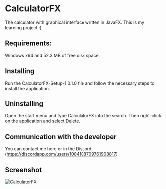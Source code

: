 # CalculatorFX
The calculator with graphical interface written in JavaFX. This is my learning project :)

## Requirements:
Windows x64 and 52.3 MB of free disk space.

## Installing
Run the CalculatorFX-Setup-1.0.1.0 file and follow the necessary steps to install the application.

## Uninstalling
Open the start menu and type CalculatorFX into the search. Then right-click on the application and select Delete.

## Communication with the developer
You can contact me here or in the Discord (https://discordapp.com/users/1084108709761908817)

## Screenshot
![CalculatorFX](https://github.com/user-attachments/assets/42309182-1f60-4af3-b0bb-4cbaf7213905)
